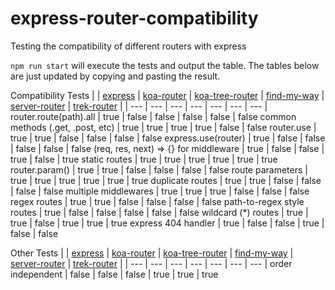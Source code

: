 # express-router-compatibility
Testing the compatibility of different routers with express

`npm run start` will execute the tests and output the table. The tables below are just updated by copying and pasting the result.

Compatibility Tests
 | | [express](https://www.npmjs.com/package/express) | [koa-router](https://www.npmjs.com/package/koa-router) | [koa-tree-router](https://www.npmjs.com/package/koa-tree-router) | [find-my-way](https://www.npmjs.com/package/find-my-way) | [server-router](https://www.npmjs.com/package/server-router) | [trek-router](https://www.npmjs.com/package/trek-router) |
| --- | --- | --- | --- | --- | --- | --- |
router.route(path).all | true | false | false | false | false | false
common methods (.get, .post, etc) | true | true | true | true | false | false
router.use | true | true | false | false | false | false
express.use(router) | true | false | false | false | false | false
(req, res, next) => {} for middleware | true | false | false | true | false | true
static routes | true | true | true | true | true | true
router.param() | true | true | false | false | false | false
route parameters | true | true | true | true | true | true
duplicate routes | true | true | false | false | false | false
multiple middlewares | true | true | true | false | false | false
regex routes | true | true | false | false | false | false
path-to-regex style routes | true | false | false | false | false | false
wildcard (*) routes | true | true | false | true | true | true
express 404 handler | true | false | false | true | false | false

Other Tests
 | | [express](https://www.npmjs.com/package/express) | [koa-router](https://www.npmjs.com/package/koa-router) | [koa-tree-router](https://www.npmjs.com/package/koa-tree-router) | [find-my-way](https://www.npmjs.com/package/find-my-way) | [server-router](https://www.npmjs.com/package/server-router) | [trek-router](https://www.npmjs.com/package/trek-router) |
| --- | --- | --- | --- | --- | --- | --- |
order independent | false | false | false | true | true | true
